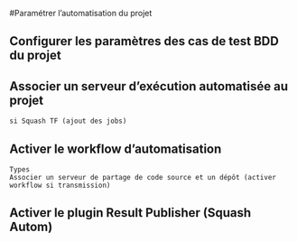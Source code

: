 #Paramétrer l’automatisation du projet


## Configurer les paramètres des cas de test BDD du projet

## Associer un serveur d’exécution automatisée au projet
	si Squash TF (ajout des jobs)

## Activer le workflow d’automatisation 
	Types
	Associer un serveur de partage de code source et un dépôt (activer workflow si transmission)
	
## Activer le plugin Result Publisher (Squash Autom)

